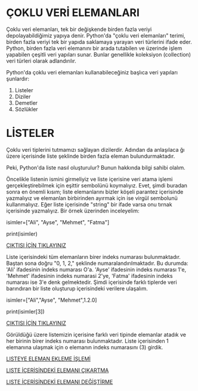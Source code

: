 # ÇOKLU VERİ ELEMANLARI
Çoklu veri elemanları, tek bir değişkende birden fazla veriyi depolayabildiğimiz yapıya denir. Python'da "çoklu veri elemanları" terimi, birden fazla veriyi tek bir yapıda saklamaya yarayan veri türlerini ifade eder. Python, birden fazla veri elemanını bir arada tutabilen ve üzerinde işlem yapabilen çeşitli veri yapıları sunar. Bunlar genellikle koleksiyon (collection) veri türleri olarak adlandırılır.

Python'da çoklu veri elemanları kullanabileceğiniz başlıca veri yapıları şunlardır:
1) Listeler
2) Diziler
3) Demetler
4) Sözlükler
   
# LİSTELER
Çoklu veri tiplerini tutmamızı sağlayan dizilerdir. Adından da anlaşılaca ğı üzere içerisinde liste şeklinde birden fazla eleman bulundurmaktadır.

Peki, Python'da liste nasıl oluşturulur? Bunun hakkında bilgi sahibi olalım.

Öncelikle listenin ismini girmeliyiz ve liste içerisine veri atama işlemi gerçekleştirebilmek için eşittir sembolünü koymalıyız. Evet, şimdi buradan sonra en önemli kısım; liste elemanlarını bizler köşeli parantez içerisinde yazmalıyız ve elemanlan birbirinden ayırmak için ise virgül sembolunü kullanmalıyız. Eğer liste içerisinde "string" bir ifade varsa onu tırnak içerisinde yazmalıyız. Bir örnek üzerinden inceleyelim:

isimler=["Ali", "Ayse", "Mehmet", "Fatma"]

print(isimler)

<a href="https://github.com/ebrarrkaya/404/blob/a5b9103843335323bbbfe53eca38b9ee442c793f/z.png">ÇIKTISI İÇİN TIKLAYINIZ</a>

Liste içerisindeki tüm elemanların birer indeks numarası bulunmaktadır. Baştan sona doğru "0, 1, 2," şeklinde numaralandırılmaktadır. Bu durumda: 'Ali' ifadesinin indeks numarası O'a. 'Ayse' ifadesinin indeks numarası 1'e, 'Mehmet' ifadesinin indeks numarasi 2'ye, 'Fatma' ifadesinin indeks numarası ise 3'e denk gelmektedir. Şimdi içerisinde farklı tiplerde veri barındıran bir liste oluşturup içerisindeki verilere ulaşalım.

isimler=["Ali","Ayse", "Mehmet",1.2.0]

print(isimler[3])

<a href="https://github.com/ebrarrkaya/404/blob/122f995dc356646356b8b225372338f8b4d89cb2/A.png">ÇIKTISI İÇİN TIKLAYINIZ</a>


Görüldüğü üzere listemizin içerisine farklı veri tipinde elemanlar atadık ve her birinin birer indeks numarası bulunmaktadır. Liste içerisinden 1 elemanına ulaşmak için o elemanın indeks numarasını (3) girdik.

[LISTEYE ELEMAN EKLEME İŞLEMİ](https://github.com/ebrarrkaya/404/blob/ed84c8236510c0e679fbdbe1f6c3725cbfd444dd/ekleme.md)

[LISTE İÇERİSİNDEKİ ELEMANI ÇIKARTMA](https://github.com/ebrarrkaya/404/blob/ed84c8236510c0e679fbdbe1f6c3725cbfd444dd/C%C4%B0KARTMA.md)

[LISTE İÇERİSİNDEKİ ELEMANI DEĞİŞTİRME](https://github.com/ebrarrkaya/404/blob/08a9ec487e4f08c700f312890da6ccf6e113fd1d/eleman%20de%C4%9Fi%C5%9Ftirme.md)







